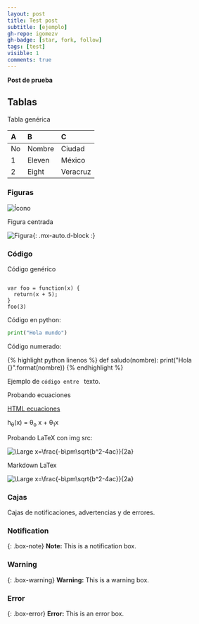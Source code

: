 ```yaml
---
layout: post
title: Test post
subtitle: [ejemplo]
gh-repo: igomezv
gh-badge: [star, fork, follow]
tags: [test]
visible: 1
comments: true
---
```


**Post de prueba**

## Tablas

Tabla genérica

| A | B | C |
| :------ |:--- | :--- |
| No | Nombre | Ciudad |
| 1 | Eleven | México |
| 2 | Eight | Veracruz |



### Figuras

![Ícono](https://igomezv.github.io/assets/img/avatar-icon.png)

Figura centrada

![Figura](https://igomezv.github.io/assets/img/avatar-icon.png){: .mx-auto.d-block :}

### Código

Código genérico
~~~

var foo = function(x) {
  return(x + 5);
}
foo(3)
~~~

Código en python:

```python
print("Hola mundo")
```

Código numerado:

{% highlight python linenos %}
def saludo(nombre):
	print("Hola {}".format(nombre))
{% endhighlight %}



Ejemplo de <code>código entre </code> texto.


Probando ecuaciones

[HTML ecuaciones](https://sites.psu.edu/symbolcodes/codehtml/#math)


h<sub>&theta;</sub>(x) = &theta;<sub>o</sub> x + &theta;<sub>1</sub>x

Probando LaTeX con img src:

<img src="https://latex.codecogs.com/svg.latex?\Large&space;x=\frac{-b\pm\sqrt{b^2-4ac}}{2a}" title="\Large x=\frac{-b\pm\sqrt{b^2-4ac}}{2a}" />

Markdown LaTex

![\Large x=\frac{-b\pm\sqrt{b^2-4ac}}{2a}](https://latex.codecogs.com/svg.latex?\Large&space;x=\frac{-b\pm\sqrt{b^2-4ac}}{2a}) 


### Cajas
Cajas de notificaciones, advertencias y de errores.

### Notification

{: .box-note}
**Note:** This is a notification box.

### Warning

{: .box-warning}
**Warning:** This is a warning box.

### Error

{: .box-error}
**Error:** This is an error box.
